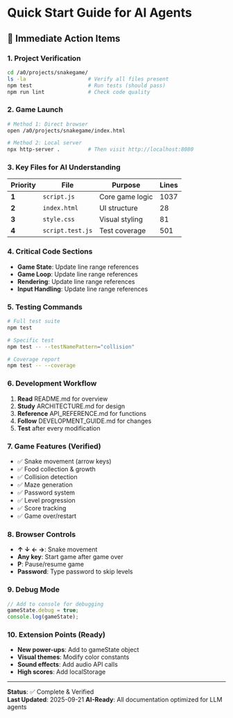 # Quick Start Guide for AI Agents

## 🚀 Immediate Action Items

### 1. Project Verification
```bash
cd /a0/projects/snakegame/
ls -la                    # Verify all files present
npm test                  # Run tests (should pass)
npm run lint              # Check code quality
```

### 2. Game Launch
```bash
# Method 1: Direct browser
open /a0/projects/snakegame/index.html

# Method 2: Local server
npx http-server .         # Then visit http://localhost:8080
```

### 3. Key Files for AI Understanding
| Priority | File | Purpose | Lines |
|----------|------|---------|-------|
| **1** | `script.js` | Core game logic | 1037 |
| **2** | `index.html` | UI structure | 28 |
| **3** | `style.css` | Visual styling | 81 |
| **4** | `script.test.js` | Test coverage | 501 |

### 4. Critical Code Sections
- **Game State**: Update line range references
- **Game Loop**: Update line range references  
- **Rendering**: Update line range references
- **Input Handling**: Update line range references

### 5. Testing Commands
```bash
# Full test suite
npm test

# Specific test
npm test -- --testNamePattern="collision"

# Coverage report
npm test -- --coverage
```

### 6. Development Workflow
1. **Read** README.md for overview
2. **Study** ARCHITECTURE.md for design
3. **Reference** API_REFERENCE.md for functions
4. **Follow** DEVELOPMENT_GUIDE.md for changes
5. **Test** after every modification

### 7. Game Features (Verified)
- ✅ Snake movement (arrow keys)
- ✅ Food collection & growth
- ✅ Collision detection
- ✅ Maze generation
- ✅ Password system
- ✅ Level progression
- ✅ Score tracking
- ✅ Game over/restart

### 8. Browser Controls
- **↑ ↓ ← →**: Snake movement
- **Any key**: Start game after game over
- **P**: Pause/resume game
- **Password**: Type password to skip levels

### 9. Debug Mode
```javascript
// Add to console for debugging
gameState.debug = true;
console.log(gameState);
```

### 10. Extension Points (Ready)
- **New power-ups**: Add to gameState object
- **Visual themes**: Modify color constants
- **Sound effects**: Add audio API calls
- **High scores**: Add localStorage

---

**Status**: ✅ Complete & Verified  
**Last Updated**: 2025-09-21
**AI-Ready**: All documentation optimized for LLM agents
